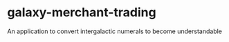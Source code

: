 # galaxy-merchant-trading
An application to convert intergalactic numerals to become understandable
